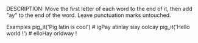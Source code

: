 DESCRIPTION:
Move the first letter of each word to the end of it, then add "ay" to the end of the word. Leave punctuation marks untouched.

Examples
pig_it('Pig latin is cool') # igPay atinlay siay oolcay
pig_it('Hello world !')     # elloHay orldway !
